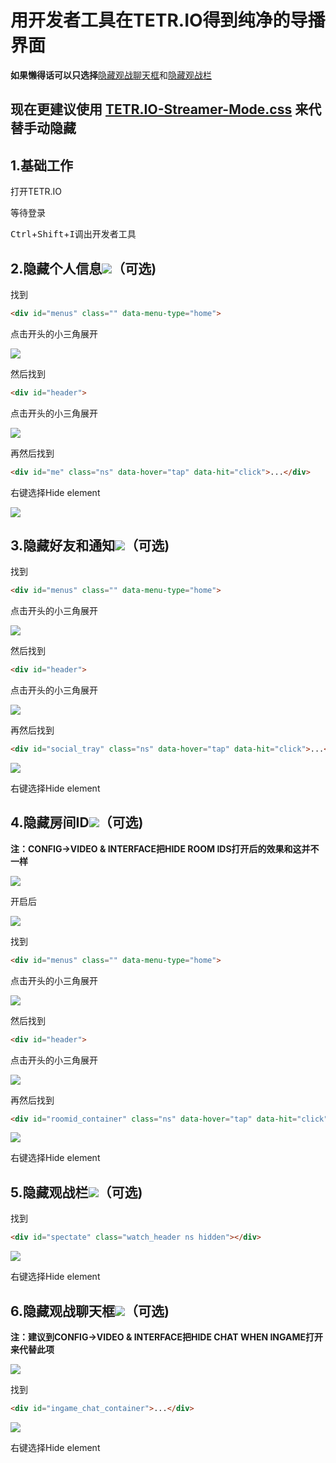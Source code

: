 # 用开发者工具在TETR.IO得到纯净的导播界面

**如果懒得话可以只选择**[隐藏观战聊天框](#6.隐藏观战聊天框!（可选）)和[隐藏观战栏](#5.隐藏观战栏!（可选）)

## 现在更建议使用 [TETR.IO-Streamer-Mode.css](TETR.IO-Streamer-Mode.css) 来代替手动隐藏

## 1.基础工作

打开TETR.IO

等待登录

<kbd>Ctrl</kbd>+<kbd>Shift</kbd>+<kbd>I</kbd>调出开发者工具



## 2.隐藏个人信息![](https://s3.bmp.ovh/imgs/2022/07/31/73afd4e58cde76cc.png)（可选)

找到

```html
<div id="menus" class="" data-menu-type="home">
```

点击开头的小三角展开

![](https://i.bmp.ovh/imgs/2022/07/31/796ee622711dd549.png)

然后找到

```html
<div id="header">
```

点击开头的小三角展开

![](https://i.bmp.ovh/imgs/2022/07/31/eacd45393db7cc9a.png)

再然后找到

```html
<div id="me" class="ns" data-hover="tap" data-hit="click">...</div>
```

右键选择Hide element

![](https://s3.bmp.ovh/imgs/2022/07/30/0b1f9135e8edc4f0.png)

## 3.隐藏好友和通知![](https://s3.bmp.ovh/imgs/2022/07/31/acf3a487148bf4c8.png)（可选)

找到

```html
<div id="menus" class="" data-menu-type="home">
```

点击开头的小三角展开

![](https://i.bmp.ovh/imgs/2022/07/31/796ee622711dd549.png)

然后找到

```html
<div id="header">
```

点击开头的小三角展开

![](https://i.bmp.ovh/imgs/2022/07/31/eacd45393db7cc9a.png)

再然后找到

```html
<div id="social_tray" class="ns" data-hover="tap" data-hit="click">...</div>
```

![](https://i.bmp.ovh/imgs/2022/07/31/218eb20f31747bad.png)

右键选择Hide element

## 4.隐藏房间ID![](https://s3.bmp.ovh/imgs/2022/07/31/28ab34d1ede548e3.png)（可选)

**注：CONFIG→VIDEO & INTERFACE把HIDE ROOM IDS打开后的效果和这并不一样**

![](https://s3.bmp.ovh/imgs/2022/07/31/8b28df42a5d313c3.png)

开启后

![](https://s3.bmp.ovh/imgs/2022/07/31/3afc048ea0d220ea.png)

找到

```html
<div id="menus" class="" data-menu-type="home">
```

点击开头的小三角展开

![](https://i.bmp.ovh/imgs/2022/07/31/796ee622711dd549.png)

然后找到

```html
<div id="header">
```

点击开头的小三角展开

![](https://i.bmp.ovh/imgs/2022/07/31/eacd45393db7cc9a.png)

再然后找到

```html
<div id="roomid_container" class="ns" data-hover="tap" data-hit="click">...</div>
```

![](https://i.bmp.ovh/imgs/2022/07/31/e411089072122697.png)

右键选择Hide element

## 5.隐藏观战栏![](https://s3.bmp.ovh/imgs/2022/07/31/b2058e2984f4b575.png)（可选)

找到

```html
<div id="spectate" class="watch_header ns hidden"></div>
```

![](https://i.bmp.ovh/imgs/2022/07/31/4259ced0b6afe9dc.png)

右键选择Hide element

## 6.隐藏观战聊天框![](https://s3.bmp.ovh/imgs/2022/07/31/c0f31b47db0880a4.png)（可选)

**注：建议到CONFIG→VIDEO & INTERFACE把HIDE CHAT WHEN INGAME打开来代替此项**

![](https://s3.bmp.ovh/imgs/2022/07/31/710717995b317961.png)

找到

```html
<div id="ingame_chat_container">...</div>
```

![](https://s3.bmp.ovh/imgs/2022/07/30/870f6f4fc85092fa.png)



右键选择Hide element
